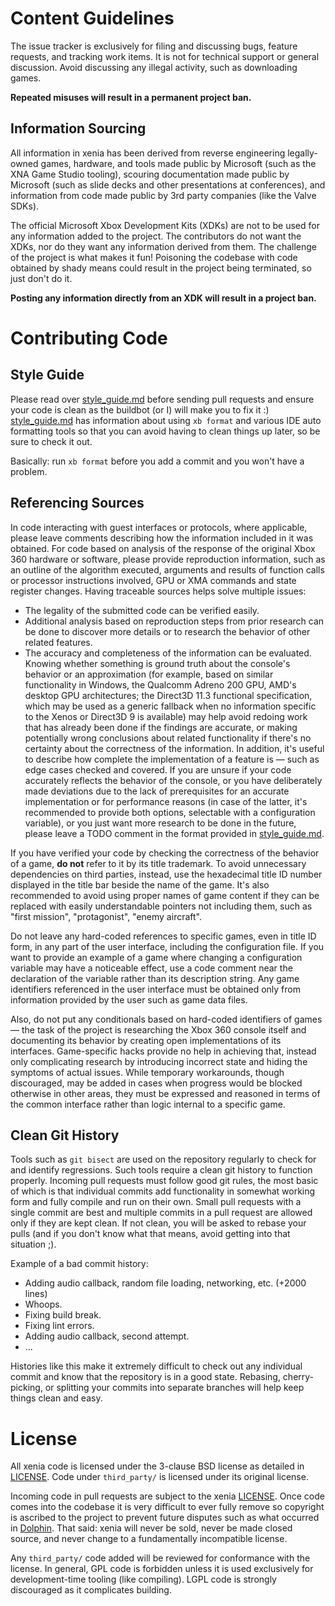 # Content Guidelines

The issue tracker is exclusively for filing and discussing bugs, feature
requests, and tracking work items. It is not for technical support or general
discussion. Avoid discussing any illegal activity, such as downloading games.

**Repeated misuses will result in a permanent project ban.**

## Information Sourcing

All information in xenia has been derived from reverse engineering legally-owned
games, hardware, and tools made public by Microsoft (such as the XNA Game Studio
tooling), scouring documentation made public by Microsoft (such as slide decks
and other presentations at conferences), and information from code made public
by 3rd party companies (like the Valve SDKs). 

The official Microsoft Xbox Development Kits (XDKs) are not to be used for any
information added to the project. The contributors do not want the XDKs, nor do
they want any information derived from them. The challenge of the project is
what makes it fun! Poisoning the codebase with code obtained by shady means
could result in the project being terminated, so just don't do it.

**Posting any information directly from an XDK will result in a project ban.**

# Contributing Code

## Style Guide

Please read over [style_guide.md](../docs/style_guide.md) before sending pull requests
and ensure your code is clean as the buildbot (or I) will make you to fix it :)
[style_guide.md](../docs/style_guide.md) has information about using `xb format` and
various IDE auto formatting tools so that you can avoid having to clean things
up later, so be sure to check it out.

Basically: run `xb format` before you add a commit and you won't have a problem.

## Referencing Sources

In code interacting with guest interfaces or protocols, where applicable, please
leave comments describing how the information included in it was obtained. For
code based on analysis of the response of the original Xbox 360 hardware or
software, please provide reproduction information, such as an outline of the
algorithm executed, arguments and results of function calls or processor
instructions involved, GPU or XMA commands and state register changes. Having
traceable sources helps solve multiple issues:

* The legality of the submitted code can be verified easily.
* Additional analysis based on reproduction steps from prior research can be
  done to discover more details or to research the behavior of other related
  features.
* The accuracy and completeness of the information can be evaluated. Knowing
  whether something is ground truth about the console's behavior or an
  approximation (for example, based on similar functionality in Windows, the
  Qualcomm Adreno 200 GPU, AMD's desktop GPU architectures; the Direct3D 11.3
  functional specification, which may be used as a generic fallback when no
  information specific to the Xenos or Direct3D 9 is available) may help avoid
  redoing work that has already been done if the findings are accurate, or
  making potentially wrong conclusions about related functionality if there's no
  certainty about the correctness of the information. In addition, it's useful
  to describe how complete the implementation of a feature is — such as edge
  cases checked and covered. If you are unsure if your code accurately reflects
  the behavior of the console, or you have deliberately made deviations due to
  the lack of prerequisites for an accurate implementation or for performance
  reasons (in case of the latter, it's recommended to provide both options,
  selectable with a configuration variable), or you just want more research to
  be done in the future, please leave a TODO comment in the format provided in
  [style_guide.md](../docs/style_guide.md).

If you have verified your code by checking the correctness of the behavior of a
game, **do not** refer to it by its title trademark. To avoid unnecessary
dependencies on third parties, instead, use the hexadecimal title ID number
displayed in the title bar beside the name of the game. It's also recommended to
avoid using proper names of game content if they can be replaced with easily
understandable pointers not including them, such as "first mission",
"protagonist", "enemy aircraft".

Do not leave any hard-coded references to specific games, even in title ID form,
in any part of the user interface, including the configuration file. If you want
to provide an example of a game where changing a configuration variable may have
a noticeable effect, use a code comment near the declaration of the variable
rather than its description string. Any game identifiers referenced in the user
interface must be obtained only from information provided by the user such as
game data files.

Also, do not put any conditionals based on hard-coded identifiers of games — the
task of the project is researching the Xbox 360 console itself and documenting
its behavior by creating open implementations of its interfaces. Game-specific
hacks provide no help in achieving that, instead only complicating research by
introducing incorrect state and hiding the symptoms of actual issues. While
temporary workarounds, though discouraged, may be added in cases when progress
would be blocked otherwise in other areas, they must be expressed and reasoned
in terms of the common interface rather than logic internal to a specific game.

## Clean Git History

Tools such as `git bisect` are used on the repository regularly to check for and
identify regressions. Such tools require a clean git history to function
properly. Incoming pull requests must follow good git rules, the most basic of
which is that individual commits add functionality in somewhat working form and
fully compile and run on their own. Small pull requests with a single commit are
best and multiple commits in a pull request are allowed only if they are
kept clean. If not clean, you will be asked to rebase your pulls (and if
you don't know what that means, avoid getting into that situation ;).

Example of a bad commit history:

* Adding audio callback, random file loading, networking, etc. (+2000 lines)
* Whoops.
* Fixing build break.
* Fixing lint errors.
* Adding audio callback, second attempt.
* ...

Histories like this make it extremely difficult to check out any individual
commit and know that the repository is in a good state. Rebasing,
cherry-picking, or splitting your commits into separate branches will help keep
things clean and easy.

# License

All xenia code is licensed under the 3-clause BSD license as detailed in
[LICENSE](../LICENSE). Code under `third_party/` is licensed under its original
license.

Incoming code in pull requests are subject to the xenia [LICENSE](../LICENSE).
Once code comes into the codebase it is very difficult to ever fully remove so
copyright is ascribed to the project to prevent future disputes such as what
occurred in [Dolphin](https://dolphin-emu.org/blog/2015/05/25/relicensing-dolphin/).
That said: xenia will never be sold, never be made closed source, and never
change to a fundamentally incompatible license.

Any `third_party/` code added will be reviewed for conformance with the license.
In general, GPL code is forbidden unless it is used exclusively for
development-time tooling (like compiling). LGPL code is strongly discouraged as
it complicates building.
